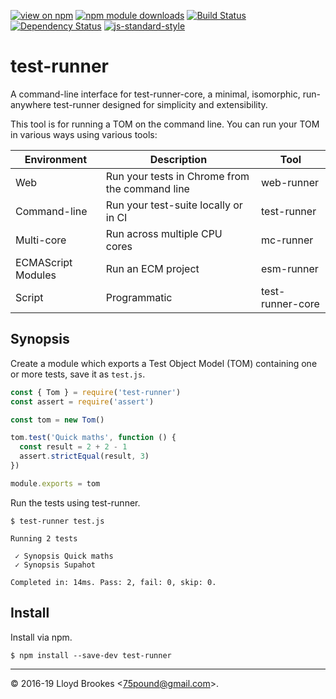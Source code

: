 [![view on npm](https://img.shields.io/npm/v/test-runner.svg)](https://www.npmjs.org/package/test-runner)
[![npm module downloads](https://img.shields.io/npm/dt/test-runner.svg)](https://www.npmjs.org/package/test-runner)
[![Build Status](https://travis-ci.org/test-runner-js/cli.svg?branch=master)](https://travis-ci.org/test-runner-js/cli)
[![Dependency Status](https://badgen.net/david/dep/test-runner-js/cli)](https://david-dm.org/test-runner-js/cli)
[![js-standard-style](https://img.shields.io/badge/code%20style-standard-brightgreen.svg)](https://github.com/feross/standard)

# test-runner

A command-line interface for test-runner-core, a minimal, isomorphic, run-anywhere test-runner designed for simplicity and extensibility.

This tool is for running a TOM on the command line. You can run your TOM in various ways using various tools: 

| Environment  | Description                          | Tool          |
| -----------  | ------------------------             | ------------- |
| Web          | Run your tests in Chrome from the command line | web-runner    |
| Command-line | Run your test-suite locally or in CI | test-runner   |
| Multi-core   | Run across multiple CPU cores        | mc-runner   |
| ECMAScript Modules | Run an ECM project             | esm-runner   |
| Script       | Programmatic                         | test-runner-core |   


## Synopsis

Create a module which exports a Test Object Model (TOM) containing one or more tests, save it as `test.js`.

```js
const { Tom } = require('test-runner')
const assert = require('assert')

const tom = new Tom()

tom.test('Quick maths', function () {
  const result = 2 + 2 - 1
  assert.strictEqual(result, 3)
})

module.exports = tom
```

Run the tests using test-runner.

```
$ test-runner test.js

Running 2 tests

 ✓ Synopsis Quick maths
 ✓ Synopsis Supahot

Completed in: 14ms. Pass: 2, fail: 0, skip: 0.
```

## Install

Install via npm. 

```
$ npm install --save-dev test-runner
```


* * *

&copy; 2016-19 Lloyd Brookes \<75pound@gmail.com\>.
